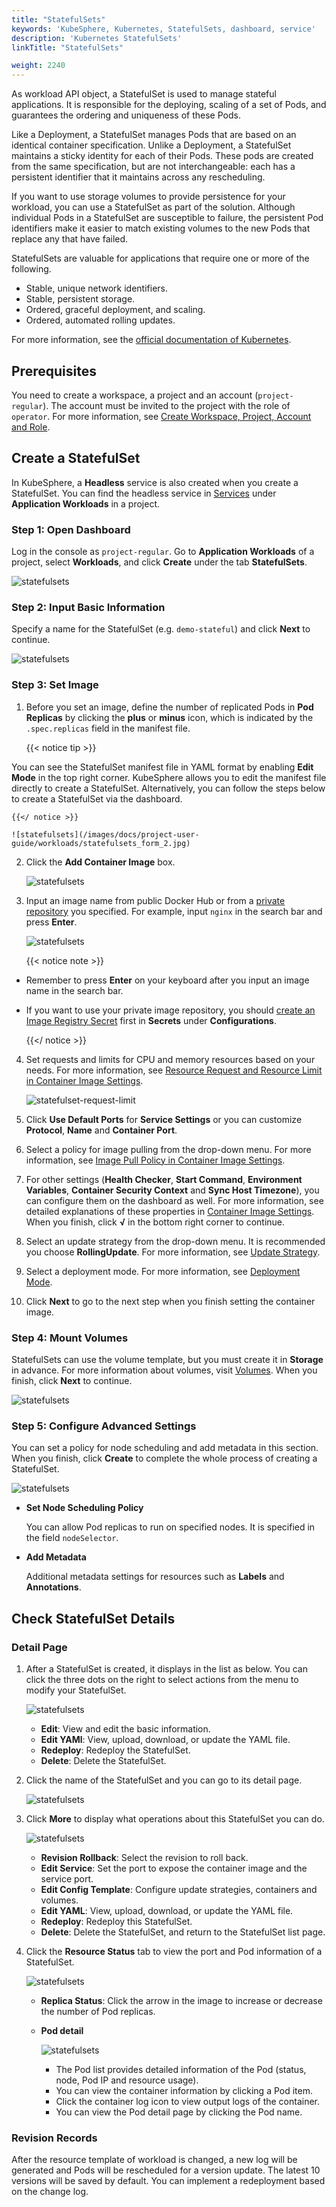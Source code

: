 ```yaml
---
title: "StatefulSets"
keywords: 'KubeSphere, Kubernetes, StatefulSets, dashboard, service'
description: 'Kubernetes StatefulSets'
linkTitle: "StatefulSets"

weight: 2240
---
```


As workload API object, a StatefulSet is used to manage stateful applications. It is responsible for the deploying, scaling of a set of Pods, and guarantees the ordering and uniqueness of these Pods.

Like a Deployment, a StatefulSet manages Pods that are based on an identical container specification. Unlike a Deployment, a StatefulSet maintains a sticky identity for each of their Pods. These pods are created from the same specification, but are not interchangeable: each has a persistent identifier that it maintains across any rescheduling.

If you want to use storage volumes to provide persistence for your workload, you can use a StatefulSet as part of the solution. Although individual Pods in a StatefulSet are susceptible to failure, the persistent Pod identifiers make it easier to match existing volumes to the new Pods that replace any that have failed.

StatefulSets are valuable for applications that require one or more of the following.

- Stable, unique network identifiers.
- Stable, persistent storage.
- Ordered, graceful deployment, and scaling.
- Ordered, automated rolling updates.

For more information, see the [official documentation of Kubernetes](https://kubernetes.io/docs/concepts/workloads/controllers/statefulset/).

## Prerequisites

You need to create a workspace, a project and an account (`project-regular`). The account must be invited to the project with the role of `operator`. For more information, see [Create Workspace, Project, Account and Role](../../../quick-start/create-workspace-and-project).

## Create a StatefulSet

In KubeSphere, a **Headless** service is also created when you create a StatefulSet. You can find the headless service in [Services](../services/) under **Application Workloads** in a project.

### Step 1: Open Dashboard

Log in the console as `project-regular`. Go to **Application Workloads** of a project, select **Workloads**, and click **Create** under the tab **StatefulSets**.

![statefulsets](/images/docs/project-user-guide/workloads/statefulsets.jpg)

### Step 2: Input Basic Information

Specify a name for the StatefulSet (e.g. `demo-stateful`) and click **Next** to continue.

![statefulsets](/images/docs/project-user-guide/workloads/statefulsets_form_1.jpg)

### Step 3: Set Image

1. Before you set an image, define the number of replicated Pods in **Pod Replicas** by clicking the **plus** or **minus** icon, which is indicated by the `.spec.replicas` field in the manifest file.

    {{< notice tip >}}

You can see the StatefulSet manifest file in YAML format by enabling **Edit Mode** in the top right corner. KubeSphere allows you to edit the manifest file directly to create a StatefulSet. Alternatively, you can follow the steps below to create a StatefulSet via the dashboard.

    {{</ notice >}}
    
    ![statefulsets](/images/docs/project-user-guide/workloads/statefulsets_form_2.jpg)

2. Click the **Add Container Image** box.

    ![statefulsets](/images/docs/project-user-guide/workloads/statefulsets_form_2_container_btn.jpg)

3. Input an image name from public Docker Hub or from a [private repository](../../configuration/image-registry/) you specified. For example, input `nginx` in the search bar and press **Enter**.

    ![statefulsets](/images/docs/project-user-guide/workloads/statefulsets_form_2_container_1.jpg)

    {{< notice note >}}

- Remember to press **Enter** on your keyboard after you input an image name in the search bar.
- If you want to use your private image repository, you should [create an Image Registry Secret](../../configuration/image-registry/) first in **Secrets** under **Configurations**.

    {{</ notice >}}

4. Set requests and limits for CPU and memory resources based on your needs. For more information, see [Resource Request and Resource Limit in Container Image Settings](../container-image-settings/#add-container-image).

    ![statefulset-request-limit](/images/docs/project-user-guide/workloads/statefulset-request-limit.jpg)

5. Click **Use Default Ports** for **Service Settings** or you can customize **Protocol**, **Name** and **Container Port**.

6. Select a policy for image pulling from the drop-down menu. For more information, see [Image Pull Policy in Container Image Settings](../container-image-settings/#add-container-image).

7. For other settings (**Health Checker**, **Start Command**, **Environment Variables**, **Container Security Context** and **Sync Host Timezone**), you can configure them on the dashboard as well. For more information, see detailed explanations of these properties in [Container Image Settings](../container-image-settings/#add-container-image). When you finish, click **√** in the bottom right corner to continue.

8. Select an update strategy from the drop-down menu. It is recommended you choose **RollingUpdate**. For more information, see [Update Strategy](../container-image-settings/#update-strategy).

9. Select a deployment mode. For more information, see [Deployment Mode](../container-image-settings/#deployment-mode).

10. Click **Next** to go to the next step when you finish setting the container image.

### Step 4: Mount Volumes

StatefulSets can use the volume template, but you must create it in **Storage** in advance. For more information about volumes, visit [Volumes](../../storage/volumes/#mount-a-volume). When you finish, click **Next** to continue.

![statefulsets](/images/docs/project-user-guide/workloads/statefulsets_form_3.jpg)

### Step 5: Configure Advanced Settings

You can set a policy for node scheduling and add metadata in this section. When you finish, click **Create** to complete the whole process of creating a StatefulSet.

![statefulsets](/images/docs/project-user-guide/workloads/statefulsets_form_4.jpg)

- **Set Node Scheduling Policy**

  You can allow Pod replicas to run on specified nodes. It is specified in the field `nodeSelector`.

- **Add Metadata**

  Additional metadata settings for resources such as **Labels** and **Annotations**.

## Check StatefulSet Details

### Detail Page

1. After a StatefulSet is created, it displays in the list as below. You can click the three dots on the right to select actions from the menu to modify your StatefulSet.

    ![statefulsets](/images/docs/project-user-guide/workloads/statefulsets_list.jpg)

    - **Edit**: View and edit the basic information.
    - **Edit YAMl**: View, upload, download, or update the YAML file.
    - **Redeploy**: Redeploy the StatefulSet.
    - **Delete**: Delete the StatefulSet.

2. Click the name of the StatefulSet and you can go to its detail page.

    ![statefulsets](/images/docs/project-user-guide/workloads/statefulsets_detail.jpg)

3. Click **More** to display what operations about this StatefulSet you can do.

    ![statefulsets](/images/docs/project-user-guide/workloads/statefulsets_detail_operation_btn.png)

    - **Revision Rollback**: Select the revision to roll back.
    - **Edit Service**: Set the port to expose the container image and the service port.
    - **Edit Config Template**: Configure update strategies, containers and volumes.
    - **Edit YAML**: View, upload, download, or update the YAML file.
    - **Redeploy**: Redeploy this StatefulSet.
    - **Delete**: Delete the StatefulSet, and return to the StatefulSet list page.

4. Click the **Resource Status** tab to view the port and Pod information of a StatefulSet.

    ![statefulsets](/images/docs/project-user-guide/workloads/statefulsets_detail_state.png)

    - **Replica Status**: Click the arrow in the image to increase or decrease the number of Pod replicas.
    - **Pod detail**

        ![statefulsets](/images/docs/project-user-guide/workloads/statefulsets_detail_pod.png)

        - The Pod list provides detailed information of the Pod (status, node, Pod IP and resource usage).
        - You can view the container information by clicking a Pod item.
        - Click the container log icon to view output logs of the container.
        - You can view the Pod detail page by clicking the Pod name.

### Revision Records

After the resource template of workload is changed, a new log will be generated and Pods will be rescheduled for a version update. The latest 10 versions will be saved by default. You can implement a redeployment based on the change log.
